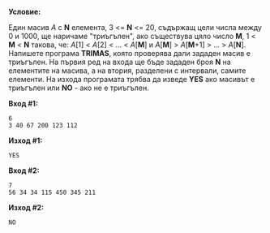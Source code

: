 **Условие:**

Един масив *A* с **N** елемента, 3 <= **N** <= 20, съдържащ цели числа между 0 и 1000, ще наричаме "триъгълен", ако съществува цяло число **M**, 1 < **M** < **N** такова, че: *A*[1] < *A*[2] < ... < *A*[**M**] и *A*[**M**] > *A*[**M**+1] > ... > *A*[**N**]. Напишете програма **TRIMAS**, която проверява дали зададен масив е триъгълен. На първия ред на входа ще бъде зададен броя **N** на елементите на масива, а на втория, разделени с интервали, самите елементи. На изхода програмата трябва да изведе **YES** ако масивът е триъгълен или **NO** - ако не е триъгълен.

**Вход #1:**
	
	6
	3 40 67 200 123 112


**Изход #1:**

	YES

**Вход #2:**
	
	7
	56 34 34 115 450 345 211


**Изход #2:**

	NO